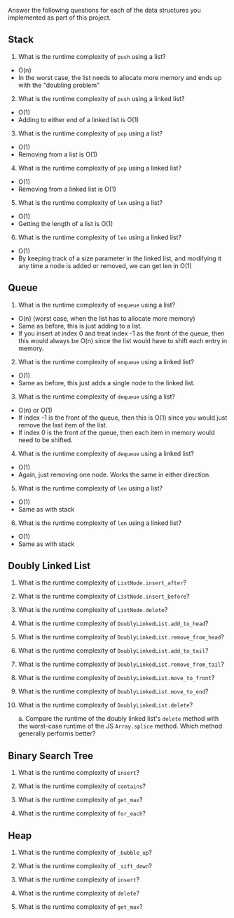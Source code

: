 Answer the following questions for each of the data structures you implemented as part of this project.

## Stack

1. What is the runtime complexity of `push` using a list?

  - O(n)
  - In the worst case, the list needs to allocate more memory and ends up with the "doubling problem"

2. What is the runtime complexity of `push` using a linked list?

  - O(1)
  - Adding to either end of a linked list is O(1)

3. What is the runtime complexity of `pop` using a list?

  - O(1)
  - Removing from a list is O(1)

4. What is the runtime complexity of `pop` using a linked list?

  - O(1)
  - Removing from a linked list is O(1)

5. What is the runtime complexity of `len` using a list?

  - O(1)
  - Getting the length of a list is O(1)

6. What is the runtime complexity of `len` using a linked list?

  - O(1)
  - By keeping track of a size parameter in the linked list, and modifying it any time a node is added or removed, we can get len in O(1)

## Queue

1. What is the runtime complexity of `enqueue` using a list?

  - O(n)  (worst case, when the list has to allocate more memory)
  - Same as before, this is just adding to a list.
  - If you insert at index 0 and treat index -1 as the front of the queue, then this would always be O(n) since the list would have to shift each entry in memory.

2. What is the runtime complexity of `enqueue` using a linked list?

  - O(1)
  - Same as before, this just adds a single node to the linked list.

3. What is the runtime complexity of `dequeue` using a list?

  - O(n) or O(1)
  - If index -1 is the front of the queue, then this is O(1) since you would just remove the last item of the list.
  - If index 0 is the front of the queue, then each item in memory would need to be shifted.

4. What is the runtime complexity of `dequeue` using a linked list?

  - O(1)
  - Again, just removing one node.  Works the same in either direction.

5. What is the runtime complexity of `len` using a list?

  - O(1)
  - Same as with stack

6. What is the runtime complexity of `len` using a linked list?

  - O(1)
  - Same as with stack

## Doubly Linked List

1. What is the runtime complexity of `ListNode.insert_after`?

2. What is the runtime complexity of `ListNode.insert_before`?

3. What is the runtime complexity of `ListNode.delete`?

4. What is the runtime complexity of `DoublyLinkedList.add_to_head`?

5. What is the runtime complexity of `DoublyLinkedList.remove_from_head`?

6. What is the runtime complexity of `DoublyLinkedList.add_to_tail`?

7. What is the runtime complexity of `DoublyLinkedList.remove_from_tail`?

8. What is the runtime complexity of `DoublyLinkedList.move_to_front`?

9. What is the runtime complexity of `DoublyLinkedList.move_to_end`?

10. What is the runtime complexity of `DoublyLinkedList.delete`?

    a. Compare the runtime of the doubly linked list's `delete` method with the worst-case runtime of the JS `Array.splice` method. Which method generally performs better?

## Binary Search Tree

1. What is the runtime complexity of `insert`? 

2. What is the runtime complexity of `contains`?

3. What is the runtime complexity of `get_max`? 

4. What is the runtime complexity of `for_each`?
    
## Heap

1. What is the runtime complexity of `_bubble_up`?

2. What is the runtime complexity of `_sift_down`?

3. What is the runtime complexity of `insert`?

4. What is the runtime complexity of `delete`?

5. What is the runtime complexity of `get_max`?
